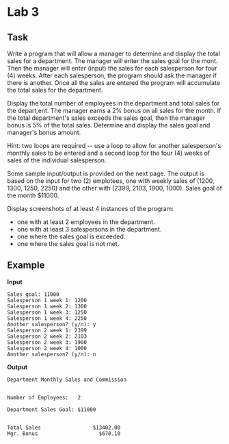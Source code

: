 # Lab 3

## Task

Write a program that will allow a manager to determine and display the total sales for a department. The manager will enter the sales goal for the mont. Then the manager will enter (input) the sales for each salesperson for four (4) weeks. After each salesperson, the program should ask the manager if there is another. Once all the sales are entered the program will accumulate the total sales for the department.

Display the total number of employees in the department and total sales for the depart,ent. The manager earns a 2% bonus on all sales for the month. If the total department's sales exceeds the sales goal, then the manager bonus is 5% of the total sales. Determine and display the sales goal and manager's bonus amount.

Hint: two loops are required -- use a loop to allow for another salesperson's monthly sales to be entered and a second loop for the four (4) weeks of sales of the individual salesperson.

Some sample input/output is provided on the next page. The output is based on the input for two (2) emplotees, one with weekly sales of (1200, 1300, 1250, 2250) and the other with (2399, 2103, 1900, 1000). Sales goal of the month $11000.

Display screenshots of at least 4 instances of the program:
- one with at least 2 employees in the department.
- one with at least 3 salespersons in the department.
- one where the sales goal is exceeded.
- one where the sales goal is not met.

## Example

**Input**
~~~
Sales goal: 11000
Salesperson 1 week 1: 1200
Salesperson 1 week 2: 1300
Salesperson 1 week 3: 1250
Salesperson 1 week 4: 2250
Another salesperson? (y/n): y
Salesperson 2 week 1: 2399
Salesperson 2 week 2: 2103
Salesperson 2 week 3: 1900
Salesperson 2 week 4: 1000
Another salesperson? (y/n): n
~~~

**Output**
~~~
Department Monthly Sales and Commission


Number of Employees:   2

Department Sales Goal: $11000


Total Sales                 $13402.00
Mgr. Bonus                    $670.10
~~~